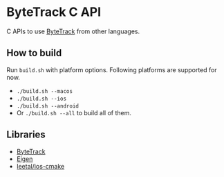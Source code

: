 # ByteTrack C API

C APIs to use [ByteTrack](https://github.com/ifzhang/ByteTrack) from other languages.

## How to build

Run `build.sh` with platform options. Following platforms are supported for now.

- `./build.sh --macos`
- `./build.sh --ios`
- `./build.sh --android`
- Or `./build.sh --all` to build all of them.

## Libraries

- [ByteTrack](https://github.com/ifzhang/ByteTrack)
- [Eigen](https://eigen.tuxfamily.org/)
- [leetal/ios-cmake](https://github.com/leetal/ios-cmake)
